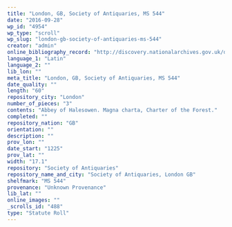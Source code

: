 ```yaml
---
title: "London, GB, Society of Antiquaries, MS 544"
date: "2016-09-28"
wp_id: "4954"
wp_type: "scroll"
wp_slug: "london-gb-society-of-antiquaries-ms-544"
creator: "admin"
online_bibliography_record: "http://discovery.nationalarchives.gov.uk/details/rd/2f13dd37-b8d3-47b6-b215-27f62b2698c5"
language_1: "Latin"
language_2: ""
lib_lon: ""
meta_title: "London, GB, Society of Antiquaries, MS 544"
date_quality: ""
length: "60"
repository_city: "London"
number_of_pieces: "3"
contents: "Abbey of Halesowen. Magna charta, Charter of the Forest."
completed: ""
repository_nation: "GB"
orientation: ""
description: ""
prov_lon: ""
date_start: "1225"
prov_lat: ""
width: "17.1"
repository: "Society of Antiquaries"
repository_name_and_city: "Society of Antiquaries, London GB"
shelfmark: "MS 544"
provenance: "Unknown Provenance"
lib_lat: ""
online_images: ""
_scrolls_id: "488"
type: "Statute Roll"
---
```



